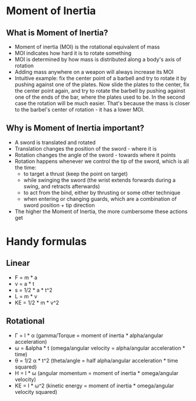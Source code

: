 # Moment of Inertia

## What is Moment of Inertia?

* Moment of inertia (MOI) is the rotational equivalent of mass
* MOI indicates how hard it is to rotate something
* MOI is determined by how mass is distributed along a body's axis of rotation
* Adding mass anywhere on a weapon will always increase its MOI
* Intuitive example: fix the center point of a barbell and try to rotate it by pushing against one
of the plates. Now slide the plates to the center, fix the center point again, and try to rotate 
the barbell by pushing against one of the ends of the bar, where the plates used to be. In the second case the rotation will
be much easier. That's because the mass is closer to the barbel's center of rotation - it has a lower MOI.

## Why is Moment of Inertia important?

* A sword is translated and rotated
* Translation changes the position of the sword - where it is
* Rotation changes the angle of the sword - towards where it points
* Rotation happens whenever we control the tip of the sword, which is all the time:
    * to target a thrust (keep the point on target)
    * while swinging the sword (the wrist extends forwards during a swing, and retracts afterwards)
    * to act from the bind, either by thrusting or some other technique
    * when entering or changing guards, which are a combination of sword position + tip direction
* The higher the Moment of Inertia, the more cumbersome these actions get


# Handy formulas
## Linear
* F = m * a
* v = a * t
* s = 1/2 * a * t^2
* L = m * v
* KE = 1/2 * m * v^2

## Rotational
* &Gamma; = I * &alpha; (gamma/Torque = moment of inertia * alpha/angular acceleration) 
* &omega; = &alpha * t (omega/angular velocity = alpha/angular acceleration * time)
* &theta; = 1/2 &alpha; * t^2 (theta/angle = half alpha/angular acceleration * time squared)
* H = I * &omega; (angular momentum = moment of inertia * omega/angular velocity)
* KE = I * &omega;^2 (kinetic energy = moment of inertia * omega/angular velocity squared)